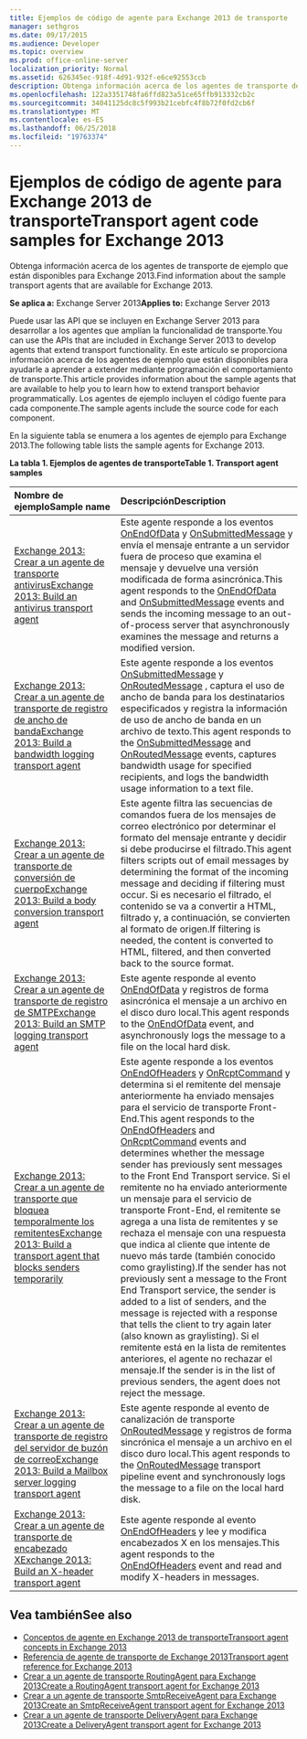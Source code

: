```yaml
---
title: Ejemplos de código de agente para Exchange 2013 de transporte
manager: sethgros
ms.date: 09/17/2015
ms.audience: Developer
ms.topic: overview
ms.prod: office-online-server
localization_priority: Normal
ms.assetid: 626345ec-918f-4d91-932f-e6ce92553ccb
description: Obtenga información acerca de los agentes de transporte de ejemplo que están disponibles para Exchange 2013.
ms.openlocfilehash: 122a3351748fa6ffd823a51ce65ffb913332cb2c
ms.sourcegitcommit: 34041125dc8c5f993b21cebfc4f8b72f0fd2cb6f
ms.translationtype: MT
ms.contentlocale: es-ES
ms.lasthandoff: 06/25/2018
ms.locfileid: "19763374"
---
```

# <a name="transport-agent-code-samples-for-exchange-2013"></a><span data-ttu-id="0096e-103">Ejemplos de código de agente para Exchange 2013 de transporte</span><span class="sxs-lookup"><span data-stu-id="0096e-103">Transport agent code samples for Exchange 2013</span></span>

<span data-ttu-id="0096e-104">Obtenga información acerca de los agentes de transporte de ejemplo que están disponibles para Exchange 2013.</span><span class="sxs-lookup"><span data-stu-id="0096e-104">Find information about the sample transport agents that are available for Exchange 2013.</span></span>
  
<span data-ttu-id="0096e-105">**Se aplica a:** Exchange Server 2013</span><span class="sxs-lookup"><span data-stu-id="0096e-105">**Applies to:** Exchange Server 2013</span></span>
  
<span data-ttu-id="0096e-106">Puede usar las API que se incluyen en Exchange Server 2013 para desarrollar a los agentes que amplían la funcionalidad de transporte.</span><span class="sxs-lookup"><span data-stu-id="0096e-106">You can use the APIs that are included in Exchange Server 2013 to develop agents that extend transport functionality.</span></span> <span data-ttu-id="0096e-107">En este artículo se proporciona información acerca de los agentes de ejemplo que están disponibles para ayudarle a aprender a extender mediante programación el comportamiento de transporte.</span><span class="sxs-lookup"><span data-stu-id="0096e-107">This article provides information about the sample agents that are available to help you to learn how to extend transport behavior programmatically.</span></span> <span data-ttu-id="0096e-108">Los agentes de ejemplo incluyen el código fuente para cada componente.</span><span class="sxs-lookup"><span data-stu-id="0096e-108">The sample agents include the source code for each component.</span></span> 
  
<span data-ttu-id="0096e-109">En la siguiente tabla se enumera a los agentes de ejemplo para Exchange 2013.</span><span class="sxs-lookup"><span data-stu-id="0096e-109">The following table lists the sample agents for Exchange 2013.</span></span>
  
<span data-ttu-id="0096e-110">**La tabla 1. Ejemplos de agentes de transporte**</span><span class="sxs-lookup"><span data-stu-id="0096e-110">**Table 1. Transport agent samples**</span></span>

|<span data-ttu-id="0096e-111">**Nombre de ejemplo**</span><span class="sxs-lookup"><span data-stu-id="0096e-111">**Sample name**</span></span>|<span data-ttu-id="0096e-112">**Descripción**</span><span class="sxs-lookup"><span data-stu-id="0096e-112">**Description**</span></span>|
|:-----|:-----|
|[<span data-ttu-id="0096e-113">Exchange 2013: Crear a un agente de transporte antivirus</span><span class="sxs-lookup"><span data-stu-id="0096e-113">Exchange 2013: Build an antivirus transport agent</span></span>](http://code.msdn.microsoft.com/Exchange/Exchange-2013-Build-an-6e544269) <br/> |<span data-ttu-id="0096e-114">Este agente responde a los eventos [OnEndOfData](https://msdn.microsoft.com/library/Microsoft.Exchange.Data.Transport.Smtp.SmtpReceiveAgent.OnEndOfData.aspx) y [OnSubmittedMessage](https://msdn.microsoft.com/library/Microsoft.Exchange.Data.Transport.Routing.RoutingAgent.OnSubmittedMessage.aspx) y envía el mensaje entrante a un servidor fuera de proceso que examina el mensaje y devuelve una versión modificada de forma asincrónica.</span><span class="sxs-lookup"><span data-stu-id="0096e-114">This agent responds to the [OnEndOfData](https://msdn.microsoft.com/library/Microsoft.Exchange.Data.Transport.Smtp.SmtpReceiveAgent.OnEndOfData.aspx) and [OnSubmittedMessage](https://msdn.microsoft.com/library/Microsoft.Exchange.Data.Transport.Routing.RoutingAgent.OnSubmittedMessage.aspx) events and sends the incoming message to an out-of-process server that asynchronously examines the message and returns a modified version.</span></span>  <br/> |
|[<span data-ttu-id="0096e-115">Exchange 2013: Crear a un agente de transporte de registro de ancho de banda</span><span class="sxs-lookup"><span data-stu-id="0096e-115">Exchange 2013: Build a bandwidth logging transport agent</span></span>](http://code.msdn.microsoft.com/Exchange/Exchange-2013-Build-a-d61a4aaa) <br/> |<span data-ttu-id="0096e-116">Este agente responde a los eventos [OnSubmittedMessage](https://msdn.microsoft.com/library/Microsoft.Exchange.Data.Transport.Routing.RoutingAgent.OnSubmittedMessage.aspx) y [OnRoutedMessage](https://msdn.microsoft.com/library/Microsoft.Exchange.Data.Transport.Routing.RoutingAgent.OnRoutedMessage.aspx) , captura el uso de ancho de banda para los destinatarios especificados y registra la información de uso de ancho de banda en un archivo de texto.</span><span class="sxs-lookup"><span data-stu-id="0096e-116">This agent responds to the [OnSubmittedMessage](https://msdn.microsoft.com/library/Microsoft.Exchange.Data.Transport.Routing.RoutingAgent.OnSubmittedMessage.aspx) and [OnRoutedMessage](https://msdn.microsoft.com/library/Microsoft.Exchange.Data.Transport.Routing.RoutingAgent.OnRoutedMessage.aspx) events, captures bandwidth usage for specified recipients, and logs the bandwidth usage information to a text file.</span></span>  <br/> |
|[<span data-ttu-id="0096e-117">Exchange 2013: Crear a un agente de transporte de conversión de cuerpo</span><span class="sxs-lookup"><span data-stu-id="0096e-117">Exchange 2013: Build a body conversion transport agent</span></span>](http://code.msdn.microsoft.com/Exchange/Exchange-2013-Build-a-body-ed36ecb0) <br/> |<span data-ttu-id="0096e-118">Este agente filtra las secuencias de comandos fuera de los mensajes de correo electrónico por determinar el formato del mensaje entrante y decidir si debe producirse el filtrado.</span><span class="sxs-lookup"><span data-stu-id="0096e-118">This agent filters scripts out of email messages by determining the format of the incoming message and deciding if filtering must occur.</span></span> <span data-ttu-id="0096e-119">Si es necesario el filtrado, el contenido se va a convertir a HTML, filtrado y, a continuación, se convierten al formato de origen.</span><span class="sxs-lookup"><span data-stu-id="0096e-119">If filtering is needed, the content is converted to HTML, filtered, and then converted back to the source format.</span></span>  <br/> |
|[<span data-ttu-id="0096e-120">Exchange 2013: Crear a un agente de transporte de registro de SMTP</span><span class="sxs-lookup"><span data-stu-id="0096e-120">Exchange 2013: Build an SMTP logging transport agent</span></span>](http://code.msdn.microsoft.com/Exchange/Exchange-2013-Build-an-fc23dc33) <br/> |<span data-ttu-id="0096e-121">Este agente responde al evento [OnEndOfData](https://msdn.microsoft.com/library/Microsoft.Exchange.Data.Transport.Smtp.SmtpReceiveAgent.OnEndOfData.aspx) y registros de forma asincrónica el mensaje a un archivo en el disco duro local.</span><span class="sxs-lookup"><span data-stu-id="0096e-121">This agent responds to the [OnEndOfData](https://msdn.microsoft.com/library/Microsoft.Exchange.Data.Transport.Smtp.SmtpReceiveAgent.OnEndOfData.aspx) event, and asynchronously logs the message to a file on the local hard disk.</span></span>  <br/> |
|[<span data-ttu-id="0096e-122">Exchange 2013: Crear a un agente de transporte que bloquea temporalmente los remitentes</span><span class="sxs-lookup"><span data-stu-id="0096e-122">Exchange 2013: Build a transport agent that blocks senders temporarily</span></span>](http://code.msdn.microsoft.com/Exchange/Exchange-2013-Build-a-52a767d8) <br/> |<span data-ttu-id="0096e-123">Este agente responde a los eventos [OnEndOfHeaders](https://msdn.microsoft.com/library/Microsoft.Exchange.Data.Transport.Smtp.SmtpReceiveAgent.OnEndOfHeaders.aspx) y [OnRcptCommand](https://msdn.microsoft.com/library/Microsoft.Exchange.Data.Transport.Smtp.SmtpReceiveAgent.OnRcptCommand.aspx) y determina si el remitente del mensaje anteriormente ha enviado mensajes para el servicio de transporte Front-End.</span><span class="sxs-lookup"><span data-stu-id="0096e-123">This agent responds to the [OnEndOfHeaders](https://msdn.microsoft.com/library/Microsoft.Exchange.Data.Transport.Smtp.SmtpReceiveAgent.OnEndOfHeaders.aspx) and [OnRcptCommand](https://msdn.microsoft.com/library/Microsoft.Exchange.Data.Transport.Smtp.SmtpReceiveAgent.OnRcptCommand.aspx) events and determines whether the message sender has previously sent messages to the Front End Transport service.</span></span> <span data-ttu-id="0096e-124">Si el remitente no ha enviado anteriormente un mensaje para el servicio de transporte Front-End, el remitente se agrega a una lista de remitentes y se rechaza el mensaje con una respuesta que indica al cliente que intente de nuevo más tarde (también conocido como graylisting).</span><span class="sxs-lookup"><span data-stu-id="0096e-124">If the sender has not previously sent a message to the Front End Transport service, the sender is added to a list of senders, and the message is rejected with a response that tells the client to try again later (also known as graylisting).</span></span> <span data-ttu-id="0096e-125">Si el remitente está en la lista de remitentes anteriores, el agente no rechazar el mensaje.</span><span class="sxs-lookup"><span data-stu-id="0096e-125">If the sender is in the list of previous senders, the agent does not reject the message.</span></span>  <br/> |
|[<span data-ttu-id="0096e-126">Exchange 2013: Crear a un agente de transporte de registro del servidor de buzón de correo</span><span class="sxs-lookup"><span data-stu-id="0096e-126">Exchange 2013: Build a Mailbox server logging transport agent</span></span>](http://code.msdn.microsoft.com/Exchange/Exchange-2013-Build-a-fc8632e5) <br/> |<span data-ttu-id="0096e-127">Este agente responde al evento de canalización de transporte [OnRoutedMessage](https://msdn.microsoft.com/library/Microsoft.Exchange.Data.Transport.Routing.RoutingAgent.OnRoutedMessage.aspx) y registros de forma sincrónica el mensaje a un archivo en el disco duro local.</span><span class="sxs-lookup"><span data-stu-id="0096e-127">This agent responds to the [OnRoutedMessage](https://msdn.microsoft.com/library/Microsoft.Exchange.Data.Transport.Routing.RoutingAgent.OnRoutedMessage.aspx) transport pipeline event and synchronously logs the message to a file on the local hard disk.</span></span>  <br/> |
|[<span data-ttu-id="0096e-128">Exchange 2013: Crear a un agente de transporte de encabezado X</span><span class="sxs-lookup"><span data-stu-id="0096e-128">Exchange 2013: Build an X-header transport agent</span></span>](http://code.msdn.microsoft.com/Exchange/Exchange-2013-Build-an-32f62f5a) <br/> |<span data-ttu-id="0096e-129">Este agente responde al evento [OnEndOfHeaders](https://msdn.microsoft.com/library/Microsoft.Exchange.Data.Transport.Smtp.SmtpReceiveAgent.OnEndOfHeaders.aspx) y lee y modifica encabezados X en los mensajes.</span><span class="sxs-lookup"><span data-stu-id="0096e-129">This agent responds to the [OnEndOfHeaders](https://msdn.microsoft.com/library/Microsoft.Exchange.Data.Transport.Smtp.SmtpReceiveAgent.OnEndOfHeaders.aspx) event and read and modify X-headers in messages.</span></span>  <br/> |
   
## <a name="see-also"></a><span data-ttu-id="0096e-130">Vea también</span><span class="sxs-lookup"><span data-stu-id="0096e-130">See also</span></span>

- [<span data-ttu-id="0096e-131">Conceptos de agente en Exchange 2013 de transporte</span><span class="sxs-lookup"><span data-stu-id="0096e-131">Transport agent concepts in Exchange 2013</span></span>](transport-agent-concepts-in-exchange-2013.md)    
- [<span data-ttu-id="0096e-132">Referencia de agente de transporte de Exchange 2013</span><span class="sxs-lookup"><span data-stu-id="0096e-132">Transport agent reference for Exchange 2013</span></span>](transport-agent-reference-for-exchange-2013.md)    
- [<span data-ttu-id="0096e-133">Crear a un agente de transporte RoutingAgent para Exchange 2013</span><span class="sxs-lookup"><span data-stu-id="0096e-133">Create a RoutingAgent transport agent for Exchange 2013</span></span>](how-to-create-a-routingagent-transport-agent-for-exchange-2013.md)   
- [<span data-ttu-id="0096e-134">Crear a un agente de transporte SmtpReceiveAgent para Exchange 2013</span><span class="sxs-lookup"><span data-stu-id="0096e-134">Create an SmtpReceiveAgent transport agent for Exchange 2013</span></span>](how-to-create-an-smtpreceiveagent-transport-agent-for-exchange-2013.md)    
- [<span data-ttu-id="0096e-135">Crear a un agente de transporte DeliveryAgent para Exchange 2013</span><span class="sxs-lookup"><span data-stu-id="0096e-135">Create a DeliveryAgent transport agent for Exchange 2013</span></span>](how-to-create-a-deliveryagent-transport-agent-for-exchange-2013.md)
    

